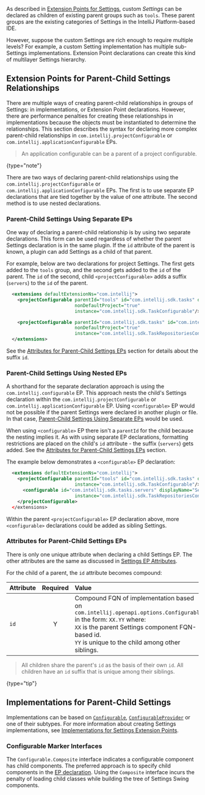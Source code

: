 [//]: # (title: Custom Settings Groups)

<!-- Copyright 2000-2020 JetBrains s.r.o. and other contributors. Use of this source code is governed by the Apache 2.0 license that can be found in the LICENSE file. -->

As described in [Extension Points for Settings](settings_guide.md#extension-points-for-settings), custom _Settings_ can be declared as children of existing parent groups such as `tools`.
These parent groups are the existing categories of Settings in the IntelliJ Platform-based IDE.

However, suppose the custom Settings are rich enough to require multiple levels?
For example, a custom Setting implementation has multiple sub-Settings implementations.
Extension Point declarations can create this kind of multilayer Settings hierarchy.

## Extension Points for Parent-Child Settings Relationships
There are multiple ways of creating parent-child relationships in groups of Settings: in implementations, or Extension Point declarations.
However, there are performance penalties for creating these relationships in implementations because the objects must be instantiated to determine the relationships.
This section describes the syntax for declaring more complex parent-child relationships in `com.intellij.projectConfigurable` or `com.intellij.applicationConfigurable` EPs.

 >  An application configurable can be a parent of a project configurable.
 >
 {type="note"}

There are two ways of declaring parent-child relationships using the `com.intellij.projectConfigurable` or `com.intellij.applicationConfigurable` EPs.
The first is to use separate EP declarations that are tied together by the value of one attribute.
The second method is to use nested declarations.

### Parent-Child Settings Using Separate EPs
One way of declaring a parent-child relationship is by using two separate declarations.
This form can be used regardless of whether the parent Settings declaration is in the same plugin.
If the `id` attribute of the parent is known, a plugin can add Settings as a child of that parent.

For example, below are two declarations for project Settings.
The first gets added to the `tools` group, and the second gets added to the `id` of the parent.
The `id` of the second, child `<projectConfigurable>` adds a suffix (`servers`) to the `id` of the parent.

```xml
  <extensions defaultExtensionNs="com.intellij">
    <projectConfigurable parentId="tools" id="com.intellij.sdk.tasks" displayName="Tasks"
                         nonDefaultProject="true"
                         instance="com.intellij.sdk.TaskConfigurable"/>

    <projectConfigurable parentId="com.intellij.sdk.tasks" id="com.intellij.sdk.tasks.servers" displayName="Servers"
                         nonDefaultProject="true"
                         instance="com.intellij.sdk.TaskRepositoriesConfigurable"/>
  </extensions>
```

See the [Attributes for Parent-Child Settings EPs](#attributes-for-parent-child-settings-eps) section for details about the suffix `id`.

### Parent-Child Settings Using Nested EPs
A shorthand for the separate declaration approach is using the `com.intellij.configurable` EP.
This approach nests the child's Settings declaration within the `com.intellij.projectConfigurable` or `com.intellij.applicationConfigurable` EP.
Using `<configurable>` EP would not be possible if the parent Settings were declared in another plugin or file.
In that case, [Parent-Child Settings Using Separate EPs](#parent-child-settings-using-separate-eps) would be used.

When using `<configurable>` EP there isn't a `parentId` for the child because the nesting implies it.
As with using separate EP declarations, formatting restrictions are placed on the child's `id` attribute - the suffix (`servers`) gets added.
See the [Attributes for Parent-Child Settings EPs](#attributes-for-parent-child-settings-eps) section.

The example below demonstrates a `<configurable>` EP declaration:

```xml
  <extensions defaultExtensionNs="com.intellij">
    <projectConfigurable parentId="tools" id="com.intellij.sdk.tasks" displayName="Tasks" nonDefaultProject="true"
                         instance="com.intellij.sdk.TaskConfigurable"/>
      <configurable id="com.intellij.sdk.tasks.servers" displayName="Servers" nonDefaultProject="true"
                         instance="com.intellij.sdk.TaskRepositoriesConfigurable"/>
    </projectConfigurable>
  </extensions>
```

Within the parent `<projectConfigurable>` EP declaration above, more `<configurable>` declarations could be added as sibling Settings.

### Attributes for Parent-Child Settings EPs
There is only one unique attribute when declaring a child Settings EP.
The other attributes are the same as discussed in [Settings EP Attributes](settings_guide.md#settings-declaration-attributes).

For the child of a parent, the `id` attribute becomes compound:

| Attribute | Required | Value                                                                                                                                                                                                                         |
|:----------|:--------:|:------------------------------------------------------------------------------------------------------------------------------------------------------------------------------------------------------------------------------|
| `id`      |    Y     | Compound FQN of implementation based on `com.intellij.openapi.options.Configurable` in the form: `XX.YY` where:<br/>`XX` is the parent Settings component FQN-based id.<br/>`YY` is unique to the child among other siblings. |

 >  All children share the parent's `id` as the basis of their own `id`.
> All children have an `id` suffix that is unique among their siblings.
 >
 {type="tip"}

## Implementations for Parent-Child Settings
Implementations can be based on [`Configurable`](upsource:///platform/ide-core/src/com/intellij/openapi/options/Configurable.java), [`ConfigurableProvider`](upsource:///platform/ide-core/src/com/intellij/openapi/options/ConfigurableProvider.java) or one of their subtypes.
For more information about creating Settings implementations, see [Implementations for Settings Extension Points](settings_guide.md#implementations-for-settings-extension-points).

### Configurable Marker Interfaces
The `Configurable.Composite` interface indicates a configurable component has child components.
The preferred approach is to specify child components in the [EP declaration](#extension-points-for-parent-child-settings-relationships).
Using the `Composite` interface incurs the penalty of loading child classes while building the tree of Settings Swing components.
